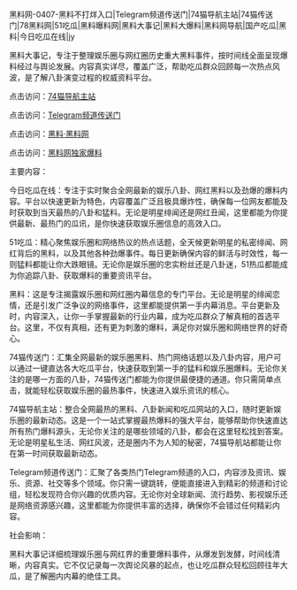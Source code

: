 #
黑料网-0407-黑料不打烊入口|Telegram频道传送门|74猫导航主站|74猫传送门|78黑料网|51吃瓜|黑料曝料网|黑料大事记|黑料大爆料|黑料网导航|国产吃瓜|黑料|今日吃瓜在线|jy

黑料大事记，专注于整理娱乐圈与网红圈历史重大黑料事件，按时间线全面呈现爆料经过与舆论发展。内容真实详尽，覆盖广泛，帮助吃瓜群众回顾每一次热点风波，是了解八卦演变过程的权威资料平台。


点击访问：<a href="https://74mao.com/">74猫导航主站</a>

点击访问：<a href="https://74mao.com/">Telegram频道传送门</a>

点击访问：<a href="https://sdbsd.pages.dev/">黑料·黑料网</a>

点击访问：<a href="https://qfwfg.pages.dev/">黑料网独家爆料</a>


主要内容：

今日吃瓜在线：专注于实时聚合全网最新的娱乐八卦、网红黑料以及劲爆的爆料内容。平台以快速更新为特色，内容覆盖广泛且极具爆炸性，确保每一位网友都能及时获取到当天最热的八卦和猛料。无论是明星绯闻还是网红丑闻，这里都能为你提供最新、最热门的瓜讯，是你快速获取娱乐圈信息的高效入口。

51吃瓜：精心聚焦娱乐圈和网络热议的热点话题，全天候更新明星的私密绯闻、网红背后的黑料，以及其他各种劲爆事件。每日更新确保内容的鲜活与时效性，每一则猛料都能让你大跌眼镜。无论你是娱乐圈的忠实粉丝还是八卦迷，51热瓜都能成为你追踪八卦、获取爆料的重要资讯平台。

黑料：这是专注揭露娱乐圈和网红圈内幕信息的专门平台。无论是明星的绯闻恋情，还是引发广泛争议的网络事件，这里都能提供第一手内幕消息。平台更新及时，内容深入，让你一手掌握最新的行业内幕，成为吃瓜群众了解真相的首选平台。这里，不仅有真相，还有更为刺激的爆料，满足你对娱乐圈和网络世界的好奇心。

74猫传送门：汇集全网最新的娱乐圈黑料、热门网络话题以及八卦内容，用户可以通过一键直达各大吃瓜平台，快速获取到第一手的猛料和娱乐圈爆料。无论你关注的是哪一方面的八卦，74猫传送门都能为你提供最便捷的通道。你只需简单点击，就能轻松获取娱乐圈的最热事件，快速进入娱乐资讯的核心。

74猫导航主站：整合全网最热的黑料、八卦新闻和吃瓜网站的入口，随时更新娱乐圈的最新动态。这是一个一站式掌握最热爆料的强大平台，能够帮助你快速直达所有热门爆料源头，无论你关注的是哪些领域的八卦，都会在这里轻松找到答案。无论是明星私生活、网红风波，还是圈内不为人知的秘密，74猫导航站都能让你在第一时间获取最新动态。

Telegram频道传送门：汇聚了各类热门Telegram频道的入口，内容涉及资讯、娱乐、资源、社交等多个领域。你只需一键跳转，便能直接进入到精彩的频道和讨论组，轻松发现符合你兴趣的优质内容。无论你对全球新闻、流行趋势、影视娱乐还是网络资源感兴趣，这里都能为你提供丰富的选择，确保你不会错过任何精彩内容。

社会影响：

黑料大事记详细梳理娱乐圈与网红界的重要爆料事件，从爆发到发酵，时间线清晰，内容真实。它不仅记录每一次舆论风暴的起点，也让吃瓜群众轻松回顾往年大瓜，是了解圈内内幕的绝佳工具。

<span style="display:none;">[Canonical link](）</span>
